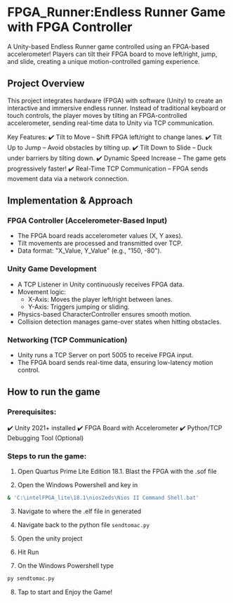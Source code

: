 # FPGA_Runner:Endless Runner Game with FPGA Controller

A Unity-based Endless Runner game controlled using an FPGA-based accelerometer! Players can tilt their FPGA board to move left/right, jump, and slide, creating a unique motion-controlled gaming experience.

## Project Overview
This project integrates hardware (FPGA) with software (Unity) to create an interactive and immersive endless runner. Instead of traditional keyboard or touch controls, the player moves by tilting an FPGA-controlled accelerometer, sending real-time data to Unity via TCP communication.

Key Features:
✔️ Tilt to Move – Shift FPGA left/right to change lanes.
✔️ Tilt Up to Jump – Avoid obstacles by tilting up.
✔️ Tilt Down to Slide – Duck under barriers by tilting down.
✔️ Dynamic Speed Increase – The game gets progressively faster!
✔️ Real-Time TCP Communication – FPGA sends movement data via a network connection.

## Implementation & Approach

### FPGA Controller (Accelerometer-Based Input)
- The FPGA board reads accelerometer values (X, Y axes).
- Tilt movements are processed and transmitted over TCP.
- Data format: "X_Value, Y_Value" (e.g., "150, -80").

### Unity Game Development
- A TCP Listener in Unity continuously receives FPGA data.
- Movement logic:
  - X-Axis: Moves the player left/right between lanes.
  - Y-Axis: Triggers jumping or sliding.
- Physics-based CharacterController ensures smooth motion.
- Collision detection manages game-over states when hitting obstacles.

### Networking (TCP Communication)
- Unity runs a TCP Server on port 5005 to receive FPGA input.
- The FPGA board sends real-time data, ensuring low-latency motion control.

## How to run the game

### Prerequisites:
✔️ Unity 2021+ installed
✔️ FPGA Board with Accelerometer
✔️ Python/TCP Debugging Tool (Optional)

### Steps to run the game:
1) Open Quartus Prime Lite Edition 18.1. Blast the FPGA with the .sof file

2) Open the Windows Powershell and key in
```bash
& 'C:\intelFPGA_lite\18.1\nios2eds\Nios II Command Shell.bat'
```

3) Navigate to where the .elf file in generated

4) Navigate back to the python file `sendtomac.py`

5) Open the unity project

6) Hit Run

7) On the Windows Powershell type
```bash
py sendtomac.py
```

8) Tap to start and Enjoy the Game!
